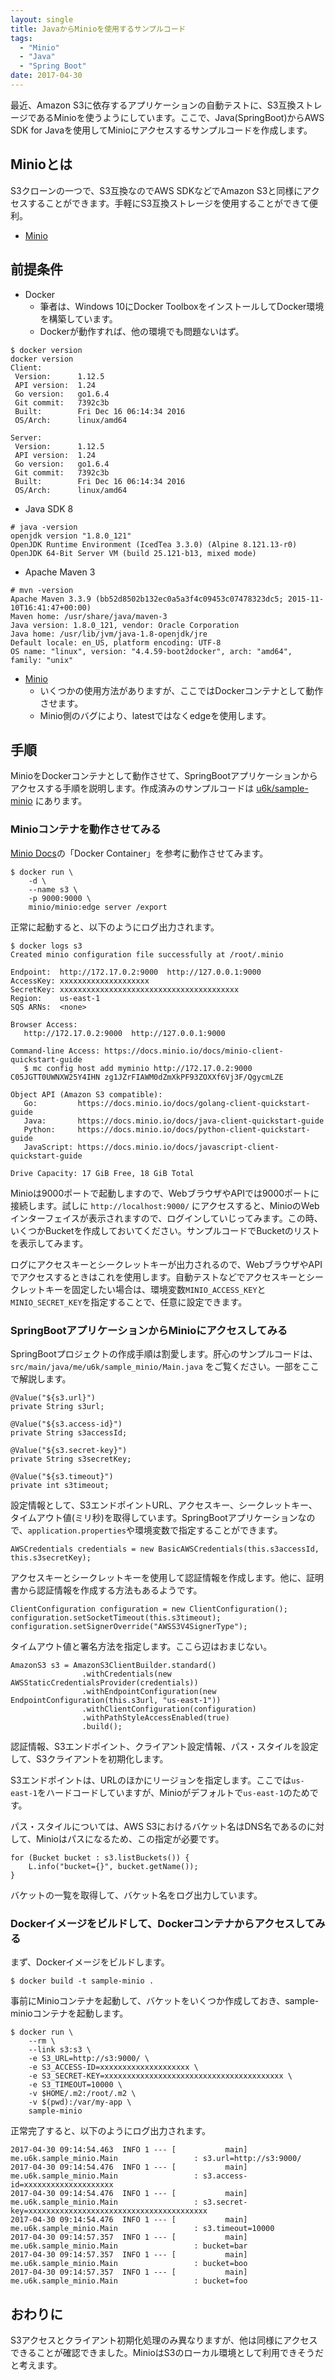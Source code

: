 ```yaml
---
layout: single
title: JavaからMinioを使用するサンプルコード
tags:
  - "Minio"
  - "Java"
  - "Spring Boot"
date: 2017-04-30
---
```


最近、Amazon S3に依存するアプリケーションの自動テストに、S3互換ストレージであるMinioを使うようにしています。ここで、Java(SpringBoot)からAWS SDK for Javaを使用してMinioにアクセスするサンプルコードを作成します。

## Minioとは

S3クローンの一つで、S3互換なのでAWS SDKなどでAmazon S3と同様にアクセスすることができます。手軽にS3互換ストレージを使用することができて便利。

- [Minio](https://www.minio.io/)

## 前提条件

- Docker
    - 筆者は、Windows 10にDocker ToolboxをインストールしてDocker環境を構築しています。
    - Dockerが動作すれば、他の環境でも問題ないはず。

```
$ docker version
docker version
Client:
 Version:      1.12.5
 API version:  1.24
 Go version:   go1.6.4
 Git commit:   7392c3b
 Built:        Fri Dec 16 06:14:34 2016
 OS/Arch:      linux/amd64

Server:
 Version:      1.12.5
 API version:  1.24
 Go version:   go1.6.4
 Git commit:   7392c3b
 Built:        Fri Dec 16 06:14:34 2016
 OS/Arch:      linux/amd64
```

- Java SDK 8

```
# java -version
openjdk version "1.8.0_121"
OpenJDK Runtime Environment (IcedTea 3.3.0) (Alpine 8.121.13-r0)
OpenJDK 64-Bit Server VM (build 25.121-b13, mixed mode)
```

- Apache Maven 3

```
# mvn -version
Apache Maven 3.3.9 (bb52d8502b132ec0a5a3f4c09453c07478323dc5; 2015-11-10T16:41:47+00:00)
Maven home: /usr/share/java/maven-3
Java version: 1.8.0_121, vendor: Oracle Corporation
Java home: /usr/lib/jvm/java-1.8-openjdk/jre
Default locale: en_US, platform encoding: UTF-8
OS name: "linux", version: "4.4.59-boot2docker", arch: "amd64", family: "unix"
```

- [Minio](https://minio.io/)
    - いくつかの使用方法がありますが、ここではDockerコンテナとして動作させます。
    - Minio側のバグにより、latestではなくedgeを使用します。

## 手順

MinioをDockerコンテナとして動作させて、SpringBootアプリケーションからアクセスする手順を説明します。作成済みのサンプルコードは [u6k/sample-minio](https://github.com/u6k/sample-minio) にあります。

### Minioコンテナを動作させてみる

[Minio Docs](https://docs.minio.io/)の「Docker Container」を参考に動作させてみます。

```
$ docker run \
    -d \
    --name s3 \
    -p 9000:9000 \
    minio/minio:edge server /export
```

正常に起動すると、以下のようにログ出力されます。

```
$ docker logs s3
Created minio configuration file successfully at /root/.minio

Endpoint:  http://172.17.0.2:9000  http://127.0.0.1:9000
AccessKey: xxxxxxxxxxxxxxxxxxxx
SecretKey: xxxxxxxxxxxxxxxxxxxxxxxxxxxxxxxxxxxxxxxx
Region:    us-east-1
SQS ARNs:  <none>

Browser Access:
   http://172.17.0.2:9000  http://127.0.0.1:9000

Command-line Access: https://docs.minio.io/docs/minio-client-quickstart-guide
   $ mc config host add myminio http://172.17.0.2:9000 C05JGTT0UWNXW25Y4IHN zg1JZrFIAWM0dZmXkPF93ZOXXf6Vj3F/QgycmLZE

Object API (Amazon S3 compatible):
   Go:         https://docs.minio.io/docs/golang-client-quickstart-guide
   Java:       https://docs.minio.io/docs/java-client-quickstart-guide
   Python:     https://docs.minio.io/docs/python-client-quickstart-guide
   JavaScript: https://docs.minio.io/docs/javascript-client-quickstart-guide

Drive Capacity: 17 GiB Free, 18 GiB Total
```

Minioは9000ポートで起動しますので、WebブラウザやAPIでは9000ポートに接続します。試しに `http://localhost:9000/` にアクセスすると、MinioのWebインターフェイスが表示されますので、ログインしていじってみます。この時、いくつかBucketを作成しておいてください。サンプルコードでBucketのリストを表示してみます。

ログにアクセスキーとシークレットキーが出力されるので、WebブラウザやAPIでアクセスするときはこれを使用します。自動テストなどでアクセスキーとシークレットキーを固定したい場合は、環境変数`MINIO_ACCESS_KEY`と`MINIO_SECRET_KEY`を指定することで、任意に設定できます。

### SpringBootアプリケーションからMinioにアクセスしてみる

SpringBootプロジェクトの作成手順は割愛します。肝心のサンプルコードは、 `src/main/java/me/u6k/sample_minio/Main.java` をご覧ください。一部をここで解説します。

```
@Value("${s3.url}")
private String s3url;

@Value("${s3.access-id}")
private String s3accessId;

@Value("${s3.secret-key}")
private String s3secretKey;

@Value("${s3.timeout}")
private int s3timeout;
```

設定情報として、S3エンドポイントURL、アクセスキー、シークレットキー、タイムアウト値(ミリ秒)を取得しています。SpringBootアプリケーションなので、`application.properties`や環境変数で指定することができます。

```
AWSCredentials credentials = new BasicAWSCredentials(this.s3accessId, this.s3secretKey);
```

アクセスキーとシークレットキーを使用して認証情報を作成します。他に、証明書から認証情報を作成する方法もあるようです。

```
ClientConfiguration configuration = new ClientConfiguration();
configuration.setSocketTimeout(this.s3timeout);
configuration.setSignerOverride("AWSS3V4SignerType");
```

タイムアウト値と署名方法を指定します。ここら辺はおまじない。

```
AmazonS3 s3 = AmazonS3ClientBuilder.standard()
                .withCredentials(new AWSStaticCredentialsProvider(credentials))
                .withEndpointConfiguration(new EndpointConfiguration(this.s3url, "us-east-1"))
                .withClientConfiguration(configuration)
                .withPathStyleAccessEnabled(true)
                .build();
```

認証情報、S3エンドポイント、クライアント設定情報、パス・スタイルを設定して、S3クライアントを初期化します。

S3エンドポイントは、URLのほかにリージョンを指定します。ここでは`us-east-1`をハードコードしていますが、Minioがデフォルトで`us-east-1`のためです。

パス・スタイルについては、AWS S3におけるバケット名はDNS名であるのに対して、Minioはパスになるため、この指定が必要です。

```
for (Bucket bucket : s3.listBuckets()) {
    L.info("bucket={}", bucket.getName());
}
```

バケットの一覧を取得して、バケット名をログ出力しています。

### Dockerイメージをビルドして、Dockerコンテナからアクセスしてみる

まず、Dockerイメージをビルドします。

```
$ docker build -t sample-minio .
```

事前にMinioコンテナを起動して、バケットをいくつか作成しておき、sample-minioコンテナを起動します。

```
$ docker run \
    --rm \
    --link s3:s3 \
    -e S3_URL=http://s3:9000/ \
    -e S3_ACCESS-ID=xxxxxxxxxxxxxxxxxxxx \
    -e S3_SECRET-KEY=xxxxxxxxxxxxxxxxxxxxxxxxxxxxxxxxxxxxxxxx \
    -e S3_TIMEOUT=10000 \
    -v $HOME/.m2:/root/.m2 \
    -v $(pwd):/var/my-app \
    sample-minio
```

正常完了すると、以下のようにログ出力されます。

```
2017-04-30 09:14:54.463  INFO 1 --- [           main] me.u6k.sample_minio.Main                 : s3.url=http://s3:9000/
2017-04-30 09:14:54.476  INFO 1 --- [           main] me.u6k.sample_minio.Main                 : s3.access-id=xxxxxxxxxxxxxxxxxxxx
2017-04-30 09:14:54.476  INFO 1 --- [           main] me.u6k.sample_minio.Main                 : s3.secret-key=xxxxxxxxxxxxxxxxxxxxxxxxxxxxxxxxxxxxxxxx
2017-04-30 09:14:54.476  INFO 1 --- [           main] me.u6k.sample_minio.Main                 : s3.timeout=10000
2017-04-30 09:14:57.357  INFO 1 --- [           main] me.u6k.sample_minio.Main                 : bucket=bar
2017-04-30 09:14:57.357  INFO 1 --- [           main] me.u6k.sample_minio.Main                 : bucket=boo
2017-04-30 09:14:57.357  INFO 1 --- [           main] me.u6k.sample_minio.Main                 : bucket=foo
```

## おわりに

S3アクセスとクライアント初期化処理のみ異なりますが、他は同様にアクセスできることが確認できました。MinioはS3のローカル環境として利用できそうだと考えます。
